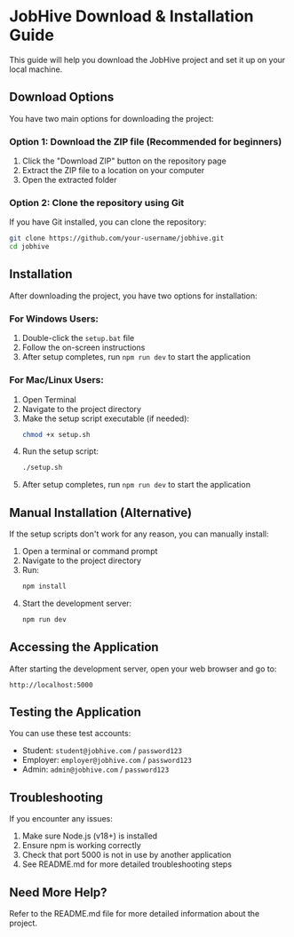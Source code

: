 # JobHive Download & Installation Guide

This guide will help you download the JobHive project and set it up on your local machine.

## Download Options

You have two main options for downloading the project:

### Option 1: Download the ZIP file (Recommended for beginners)

1. Click the "Download ZIP" button on the repository page
2. Extract the ZIP file to a location on your computer
3. Open the extracted folder

### Option 2: Clone the repository using Git

If you have Git installed, you can clone the repository:

```bash
git clone https://github.com/your-username/jobhive.git
cd jobhive
```

## Installation

After downloading the project, you have two options for installation:

### For Windows Users:

1. Double-click the `setup.bat` file
2. Follow the on-screen instructions
3. After setup completes, run `npm run dev` to start the application

### For Mac/Linux Users:

1. Open Terminal
2. Navigate to the project directory
3. Make the setup script executable (if needed):
   ```bash
   chmod +x setup.sh
   ```
4. Run the setup script:
   ```bash
   ./setup.sh
   ```
5. After setup completes, run `npm run dev` to start the application

## Manual Installation (Alternative)

If the setup scripts don't work for any reason, you can manually install:

1. Open a terminal or command prompt
2. Navigate to the project directory
3. Run:
   ```bash
   npm install
   ```
4. Start the development server:
   ```bash
   npm run dev
   ```

## Accessing the Application

After starting the development server, open your web browser and go to:
```
http://localhost:5000
```

## Testing the Application

You can use these test accounts:

- Student: `student@jobhive.com` / `password123`
- Employer: `employer@jobhive.com` / `password123`
- Admin: `admin@jobhive.com` / `password123`

## Troubleshooting

If you encounter any issues:

1. Make sure Node.js (v18+) is installed
2. Ensure npm is working correctly
3. Check that port 5000 is not in use by another application
4. See README.md for more detailed troubleshooting steps

## Need More Help?

Refer to the README.md file for more detailed information about the project.